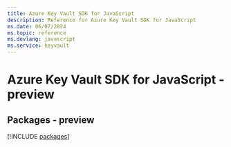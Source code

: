 ```yaml
---
title: Azure Key Vault SDK for JavaScript
description: Reference for Azure Key Vault SDK for JavaScript
ms.date: 06/07/2024
ms.topic: reference
ms.devlang: javascript
ms.service: keyvault
---
```

# Azure Key Vault SDK for JavaScript - preview
## Packages - preview
[!INCLUDE [packages](key-vault-index.md)]